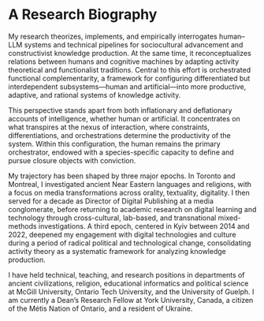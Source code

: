 # A Research Biography

My research theorizes, implements, and empirically interrogates human–LLM systems and technical pipelines for sociocultural advancement and constructivist knowledge production. At the same time, it reconceptualizes relations between humans and cognitive machines by adapting activity theoretical and functionalist traditions. Central to this effort is orchestrated functional complementarity, a framework for configuring differentiated but interdependent subsystems—human and artificial—into more productive, adaptive, and rational systems of knowledge activity.

This perspective stands apart from both inflationary and deflationary accounts of intelligence, whether human or artificial. It concentrates on what transpires at the nexus of interaction, where constraints, differentiations, and orchestrations determine the productivity of the system. Within this configuration, the human remains the primary orchestrator, endowed with a species-specific capacity to define and pursue closure objects with conviction.

My trajectory has been shaped by three major epochs. In Toronto and Montreal, I investigated ancient Near Eastern languages and religions, with a focus on media transformations across orality, textuality, digitality. I then served for a decade as Director of Digital Publishing at a media conglomerate, before returning to academic research on digital learning and technology through cross-cultural, lab-based, and transnational mixed-methods investigations. A third epoch, centered in Kyiv between 2014 and 2022, deepened my engagement with digital technologies and culture during a period of radical political and technological change, consolidating activity theory as a systematic framework for analyzing knowledge production.

I have held technical, teaching, and research positions in departments of ancient civilizations, religion, educational informatics and political science at McGill University, Ontario Tech University, and the University of Guelph. I am currently a Dean’s Research Fellow at York University, Canada, a citizen of the Métis Nation of Ontario, and a resident of Ukraine.



